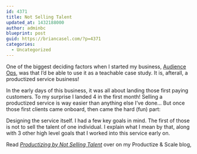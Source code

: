 ```yaml
---
id: 4371
title: Not Selling Talent
updated_at: 1432188000
author: adminbc
blueprint: post
guid: https://briancasel.com/?p=4371
categories:
  - Uncategorized
---
```

One of the biggest deciding factors when I started my business, <a href="http://audienceops.com" data-cke-saved-href="http://audienceops.com">Audience Ops</a>, was that I&#8217;d be able to use it as a teachable case study. It is, afterall, a productized service business!

In the early days of this business, it was all about landing those first paying customers. To my surprise I landed 4 in the first month! Selling a productized service is way easier than anything else I&#8217;ve done&#8230; But once those first clients came onboard, then came the hard (fun) part:

Designing the service itself. I had a few key goals in mind. The first of those is not to sell the talent of one individual. I explain what I mean by that, along with 3 other high level goals that I worked into this service early on.

Read <a href="https://productizeandscale.com/productizing-by-not-selling-talent/" target="_blank" rel="noopener"><em>Productizing by Not Selling Talent</em></a> over on my Productize & Scale blog,